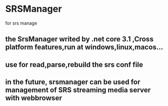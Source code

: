 # SRSManager
for srs manage
## the SrsManager writed by .net core 3.1 ,Cross platform features,run at windows,linux,macos...
## use for read,parse,rebuild the srs conf file
## in the future, srsmanager can be used for management of SRS streaming media server with webbrowser
